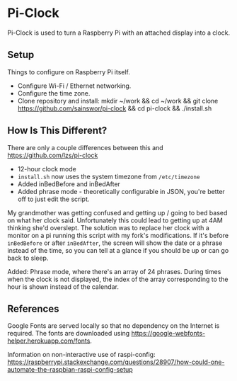 # Pi-Clock

Pi-Clock is used to turn a Raspberry Pi with an attached display into a clock.

## Setup

Things to configure on Raspberry Pi itself.

 - Configure Wi-Fi / Ethernet networking.
 - Configure the time zone.
 - Clone repository and install:
   mkdir ~/work && cd ~/work && git clone https://github.com/sainswor/pi-clock && cd pi-clock && ./install.sh

## How Is This Different?

There are only a couple differences between this and https://github.com/lzs/pi-clock

- 12-hour clock mode
- `install.sh` now uses the system timezone from `/etc/timezone`
- Added inBedBefore and inBedAfter
- Added phrase mode - theoretically configurable in JSON, you're better off to just edit the script.

My grandmother was getting confused and getting up / going to bed based on what her clock said. Unfortunately this could lead to getting up at 4AM thinking she'd overslept. The solution was to replace her clock with a monitor on a pi running this script with my fork's modifications. If it's before `inBedBefore` or after `inBedAfter`, the screen will show the date or a phrase instead of the time, so you can tell at a glance if you should be up or can go back to sleep.

Added: Phrase mode, where there's an array of 24 phrases. During times when the clock is not displayed, the index of the array corresponding to the hour is shown instead of the calendar.

## References

Google Fonts are served locally so that no dependency on the Internet is required. The fonts
are downloaded using https://google-webfonts-helper.herokuapp.com/fonts.

Information on non-interactive use of raspi-config:
https://raspberrypi.stackexchange.com/questions/28907/how-could-one-automate-the-raspbian-raspi-config-setup
